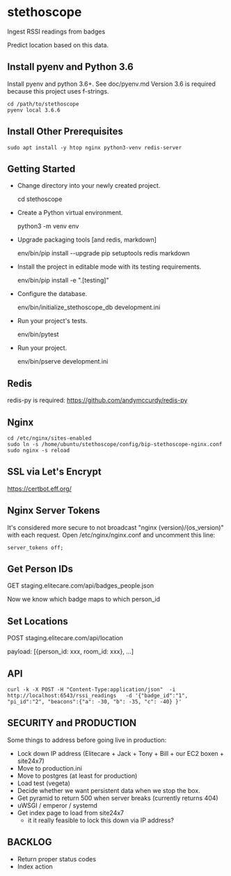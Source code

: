 stethoscope
===========


Ingest RSSI readings from badges

Predict location based on this data.


Install pyenv and Python 3.6
----------------------------

Install pyenv and python 3.6+. See doc/pyenv.md
Version 3.6 is required because this project uses f-strings.

    cd /path/to/stethoscope
    pyenv local 3.6.6



Install Other Prerequisites
---------------------------

    sudo apt install -y htop nginx python3-venv redis-server




Getting Started
---------------

- Change directory into your newly created project.

    cd stethoscope

- Create a Python virtual environment.

    python3 -m venv env

- Upgrade packaging tools [and redis, markdown]

    env/bin/pip install --upgrade pip setuptools redis markdown

- Install the project in editable mode with its testing requirements.

    env/bin/pip install -e ".[testing]"

- Configure the database.

    env/bin/initialize_stethoscope_db development.ini

- Run your project's tests.

    env/bin/pytest

- Run your project.

    env/bin/pserve development.ini


Redis
-----

redis-py is required: https://github.com/andymccurdy/redis-py


Nginx
-----

    cd /etc/nginx/sites-enabled
    sudo ln -s /home/ubuntu/stethoscope/config/bip-stethoscope-nginx.conf
    sudo nginx -s reload


SSL via Let's Encrypt
---------------------

https://certbot.eff.org/


Nginx Server Tokens
-------------------

It's considered more secure to not broadcast "nginx (version)/(os_version)" with each request.
Open /etc/nginx/nginx.conf and uncomment this line:

    server_tokens off;



Get Person IDs
--------------

GET staging.elitecare.com/api/badges_people.json

Now we know which badge maps to which person_id


Set Locations
-------------

POST staging.elitecare.com/api/location

payload: [{person_id: xxx, room_id: xxx}, ...]


API
---

    curl -k -X POST -H "Content-Type:application/json"  -i http://localhost:6543/rssi_readings   -d '{"badge_id":"1", "pi_id":"2", "beacons":{"a": -30, "b": -35, "c": -40} }'




SECURITY and PRODUCTION
-----------------------

Some things to address before going live in production:

  * Lock down IP address (Elitecare + Jack + Tony + Bill + our EC2 boxen + site24x7)
  * Move to production.ini
  * Move to postgres (at least for production)
  * Load test (vegeta)
  * Decide whether we want persistent data when we stop the box.
  * Get pyramid to return 500 when server breaks (currently returns 404)
  * uWSGI / emperor / systemd
  * Get index page to load from site24x7
    - it it really feasible to lock this down via IP address?


BACKLOG
-------

* Return proper status codes
* Index action


